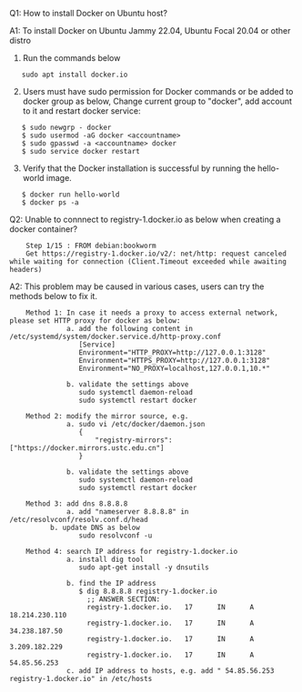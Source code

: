 Q1: How to install Docker on Ubuntu host?

A1: To install Docker on Ubuntu Jammy 22.04, Ubuntu Focal 20.04 or other distro
1. Run the commands below
```
   sudo apt install docker.io
```

2. Users must have sudo permission for Docker commands or be added to docker group as below,
   Change current group to "docker", add account to it and restart docker service:
```
   $ sudo newgrp - docker
   $ sudo usermod -aG docker <accountname>
   $ sudo gpasswd -a <accountname> docker
   $ sudo service docker restart
```

3. Verify that the Docker installation is successful by running the hello-world image.
```
   $ docker run hello-world
   $ docker ps -a
```



Q2: Unable to connnect to registry-1.docker.io as below when creating a docker container?
```
    Step 1/15 : FROM debian:bookworm
    Get https://registry-1.docker.io/v2/: net/http: request canceled while waiting for connection (Client.Timeout exceeded while awaiting headers)
```

A2: This problem may be caused in various cases, users can try the methods below to fix it.
```
    Method 1: In case it needs a proxy to access external network, please set HTTP proxy for docker as below:
              a. add the following content in /etc/systemd/system/docker.service.d/http-proxy.conf
                 [Service]
                 Environment="HTTP_PROXY=http://127.0.0.1:3128"
                 Environment="HTTPS_PROXY=http://127.0.0.1:3128"
                 Environment="NO_PROXY=localhost,127.0.0.1,10.*"

              b. validate the settings above
                 sudo systemctl daemon-reload
                 sudo systemctl restart docker

    Method 2: modify the mirror source, e.g.
              a. sudo vi /etc/docker/daemon.json
                 {
                     "registry-mirrors":["https://docker.mirrors.ustc.edu.cn"]
                 }

              b. validate the settings above
                 sudo systemctl daemon-reload
                 sudo systemctl restart docker

    Method 3: add dns 8.8.8.8
              a. add "nameserver 8.8.8.8" in /etc/resolvconf/resolv.conf.d/head
	      b. update DNS as below
                 sudo resolvconf -u

    Method 4: search IP address for registry-1.docker.io
              a. install dig tool
                 sudo apt-get install -y dnsutils

              b. find the IP address
                 $ dig 8.8.8.8 registry-1.docker.io
                   ;; ANSWER SECTION:
                   registry-1.docker.io.   17      IN      A       18.214.230.110
                   registry-1.docker.io.   17      IN      A       34.238.187.50
                   registry-1.docker.io.   17      IN      A       3.209.182.229
                   registry-1.docker.io.   17      IN      A       54.85.56.253
              c. add IP address to hosts, e.g. add " 54.85.56.253 registry-1.docker.io" in /etc/hosts
```
